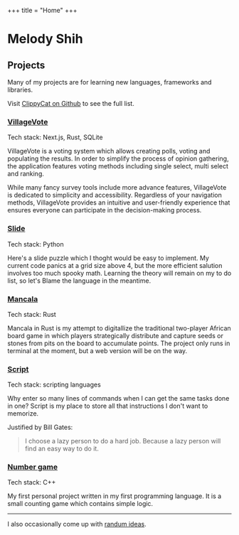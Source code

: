 +++
title = "Home"
+++

# Melody Shih

## Projects
Many of my projects are for learning new languages, frameworks and libraries.

Visit [ClippyCat on Github](https://github.com/clippycat) to see the full list.

### [VillageVote](https://github.com/ClippyCat/village-vote)

Tech stack: Next.js, Rust, SQLite

VillageVote is a voting system which allows creating polls, voting and populating the results.  In order to simplify the process of opinion gathering, the application features voting methods including single select, multi select and ranking.

While many fancy survey tools include more advance features, VillageVote is dedicated to simplicity and accessibility. Regardless of your navigation methods, VillageVote provides an intuitive and user-friendly experience that ensures everyone can participate in the decision-making process.

### [Slide](https://github.com/ClippyCat/slide)
Tech stack: Python

Here's a slide puzzle which I thoght would be easy to implement. My current code panics at a grid size above 4, but the more efficient salution involves too much spooky math. Learning the theory will remain on my to do list, so let's Blame the language in the meantime.

### [Mancala](https://github.com/clippyCat/Mancala)

Tech stack: Rust

Mancala in Rust is my attempt to digitallize the traditional two-player African board game in which players strategically distribute and capture seeds or stones from pits on the board to accumulate points. The project only runs in terminal at the moment, but a web version will be on the way.

### [Script](https://github.com/ClippyCat/script)

Tech stack: scripting languages

Why enter so many lines of commands when I can get the same tasks done in one? Script is my place to store all that instructions I don't want to memorize.

Justified by Bill Gates:
> I choose a lazy person to do a hard job. Because a lazy person will find an easy way to do it.

### [Number game](https://github.com/ClippyCat/number-game)

Tech stack: C++

My first personal project written in my first programming language. It is a small counting game which contains simple logic.

---

I also occasionally come up with [randum ideas](/ideas).